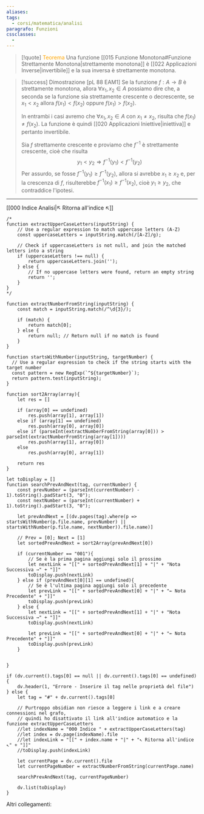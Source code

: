 ```yaml
---
aliases: 
tags:
  - corsi/matematica/analisi
paragrafo: Funzioni
cssclasses:
  - 
---
```


> [!quote] <font color="orange">Teorema</font>
> Una funzione [[015 Funzione Monotona#Funzione Strettamente Monotona|strettamente monotona]] è [[022 Applicazioni Inverse|invertibile]] e la sua inversa è strettamente monotona.

> [!success] Dimostrazione [pL 88 EAM1]
>Se la funzione $f:A\to B$ è strettamente monotona, allora $\forall x_1, x_2\in A$ possiamo dire che, a seconda se la funzione sia strettamente crescente o decrescente, se $x_1<x_2$ allora $f(x_1)<f(x_2)$ oppure $f(x_1)>f(x_2)$.
>
>In entrambi i casi avremo che $\forall x_1, x_2\in A$ con $x_1\neq x_2$, risulta che $f(x_1)\neq f(x_2)$.
>La funzione è quindi [[020 Applicazioni Iniettive|iniettiva]] e pertanto invertibile.
>
>Sia $f$ strettamente crescente e proviamo che $f^{-1}$ è strettamente crescente, cioè che risulta
>$$y_1<y_2\Rightarrow f^{-1}(y_1)<f^{-1}(y_2)$$
>Per assurdo, se fosse $f^{-1}(y_1)\geq f^{-1}(y_2)$, allora si avrebbe $x_1\geq x_2$ e, per la crescenza di $f$, risulterebbe $f^{-1}(x_1)\geq f^{-1}(x_2)$, cioè $y_1\geq y_2$, che contraddice l'ipotesi.

___
[[000 Indice Analisi|↖ Ritorna all'indice ↖]]

```dataviewjs
/*
function extractUpperCaseLetters(inputString) {
	// Use a regular expression to match uppercase letters (A-Z)
	const uppercaseLetters = inputString.match(/[A-Z]/g);
	
	// Check if uppercaseLetters is not null, and join the matched letters into a string
	if (uppercaseLetters !== null) {
		return uppercaseLetters.join('');
	} else {
	    // If no uppercase letters were found, return an empty string
	    return '';
	}
}
*/

function extractNumberFromString(inputString) {
	const match = inputString.match(/^\d{3}/);
	
	if (match) {
		return match[0];
	} else {
		return null; // Return null if no match is found
	}
}

function startsWithNumber(inputString, targetNumber) {
  // Use a regular expression to check if the string starts with the target number
  const pattern = new RegExp(`^${targetNumber}`);
  return pattern.test(inputString);
}

function sort2Array(array){
	let res = []
	
	if (array[0] == undefined)
		res.push(array[1], array[1])
	else if (array[1] == undefined)
		res.push(array[0], array[0])
	else if (parseInt(extractNumberFromString(array[0])) > parseInt(extractNumberFromString(array[1])))
		res.push(array[1], array[0])
	else
		res.push(array[0], array[1])
	
	return res
}

let toDisplay = []
function searchPrevAndNext(tag, currentNumber) {
	const prevNumber = (parseInt(currentNumber) - 1).toString().padStart(3, "0");
	const nextNumber = (parseInt(currentNumber) + 1).toString().padStart(3, "0");
	
	let prevAndNext = [(dv.pages(tag).where(p => startsWithNumber(p.file.name, prevNumber) || startsWithNumber(p.file.name, nextNumber)).file.name)]
	
	// Prev = [0]; Next = [1]
	let sortedPrevAndNext = sort2Array(prevAndNext[0])
	
	if (currentNumber == "001"){ 
		// Se è la prima pagina aggiungi solo il prossimo
		let nextLink = "[[" + sortedPrevAndNext[1] + "|" + "Nota Successiva →" + "]]"
		toDisplay.push(nextLink)
	} else if (prevAndNext[0][1] == undefined){
		// Se è l'ultima pagina aggiungi solo il precedente
		let prevLink = "[[" + sortedPrevAndNext[0] + "|" + "← Nota Precedente" + "]]"
		toDisplay.push(prevLink)
	} else {
		let nextLink = "[[" + sortedPrevAndNext[1] + "|" + "Nota Successiva →" + "]]"
		toDisplay.push(nextLink)
		
		let prevLink = "[[" + sortedPrevAndNext[0] + "|" + "← Nota Precedente" + "]]"
		toDisplay.push(prevLink)
	}
	
	
}

if (dv.current().tags[0] == null || dv.current().tags[0] == undefined){
	dv.header(1, "Errore - Inserire il tag nelle proprietà del file")
} else {
	let tag = "#" + dv.current().tags[0]

	// Purtroppo obsidian non riesce a leggere i link e a creare connessioni nel grafo,
	// quindi ho disattivato il link all'indice automatico e la funzione extractUpperCaseLetters
	//let indexName = "000 Indice " + extractUpperCaseLetters(tag)
	//let index = dv.page(indexName).file
	//let indexLink = "[[" + index.name + "|" + "↖ Ritorna all'indice ↖" + "]]"
	//toDisplay.push(indexLink)
	
	let currentPage = dv.current().file
	let currentPageNumber = extractNumberFromString(currentPage.name)
	
	searchPrevAndNext(tag, currentPageNumber)
	
	dv.list(toDisplay)
}
```

Altri collegamenti: 
